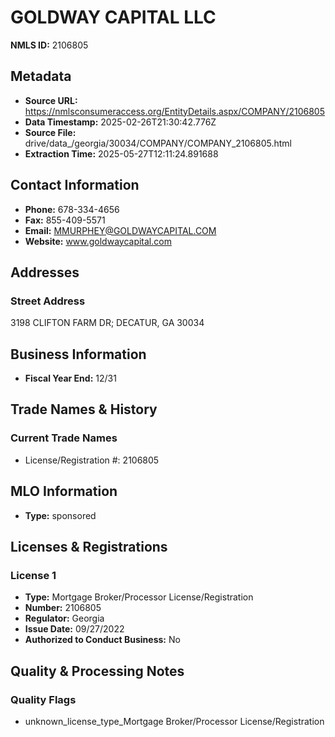 # GOLDWAY CAPITAL LLC

**NMLS ID:** 2106805

## Metadata
- **Source URL:** https://nmlsconsumeraccess.org/EntityDetails.aspx/COMPANY/2106805
- **Data Timestamp:** 2025-02-26T21:30:42.776Z
- **Source File:** drive/data_/georgia/30034/COMPANY/COMPANY_2106805.html
- **Extraction Time:** 2025-05-27T12:11:24.891688

## Contact Information
- **Phone:** 678-334-4656
- **Fax:** 855-409-5571
- **Email:** MMURPHEY@GOLDWAYCAPITAL.COM
- **Website:** www.goldwaycapital.com

## Addresses
### Street Address
3198 CLIFTON FARM DR; DECATUR, GA 30034

## Business Information
- **Fiscal Year End:** 12/31

## Trade Names & History
### Current Trade Names
- License/Registration #: 2106805

## MLO Information
- **Type:** sponsored

## Licenses & Registrations

### License 1
- **Type:** Mortgage Broker/Processor License/Registration
- **Number:** 2106805
- **Regulator:** Georgia
- **Issue Date:** 09/27/2022
- **Authorized to Conduct Business:** No

## Quality & Processing Notes
### Quality Flags
- unknown_license_type_Mortgage Broker/Processor License/Registration
